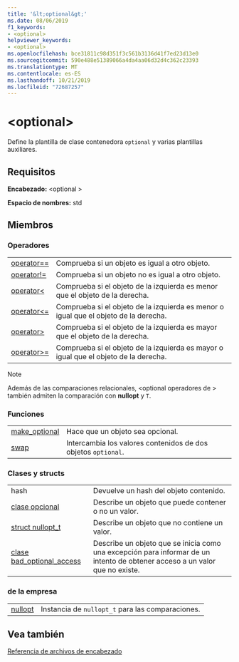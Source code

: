 ```yaml
---
title: '&lt;optional&gt;'
ms.date: 08/06/2019
f1_keywords:
- <optional>
helpviewer_keywords:
- <optional>
ms.openlocfilehash: bce31811c98d351f3c561b3136d41f7ed23d13e0
ms.sourcegitcommit: 590e488e51389066a4da4aa06d32d4c362c23393
ms.translationtype: MT
ms.contentlocale: es-ES
ms.lasthandoff: 10/21/2019
ms.locfileid: "72687257"
---
```

# <a name="ltoptionalgt"></a>&lt;optional&gt;

Define la plantilla de clase contenedora `optional` y varias plantillas auxiliares.

## <a name="requirements"></a>Requisitos

**Encabezado:** \<optional >

**Espacio de nombres:** std

## <a name="members"></a>Miembros

### <a name="operators"></a>Operadores

|||
|-|-|
|[operator==](../standard-library/optional-operators.md#op_eq_eq)|Comprueba si un objeto es igual a otro objeto.|
|[operator!=](../standard-library/optional-operators.md#op_neq)|Comprueba si un objeto no es igual a otro objeto.|
|[operator<](../standard-library/optional-operators.md#op_lt)|Comprueba si el objeto de la izquierda es menor que el objeto de la derecha.|
|[operator<=](../standard-library/optional-operators.md#op_lt_eq)|Comprueba si el objeto de la izquierda es menor o igual que el objeto de la derecha.|
|[operator>](../standard-library/optional-operators.md#op_gt)|Comprueba si el objeto de la izquierda es mayor que el objeto de la derecha.|
|[operator>=](../standard-library/optional-operators.md#op_lt_eq)|Comprueba si el objeto de la izquierda es mayor o igual que el objeto de la derecha.|

> [!NOTE]
> Además de las comparaciones relacionales, \<optional operadores de > también admiten la comparación con **nullopt** y `T`.

### <a name="functions"></a>Funciones

|||
|-|-|
|[make_optional](../standard-library/optional-functions.md#make_optional)|Hace que un objeto sea opcional.|
|[swap](../standard-library/optional-functions.md#swap)|Intercambia los valores contenidos de dos objetos `optional`.|

### <a name="classes-and-structs"></a>Clases y structs

|||
|-|-|
|hash|Devuelve un hash del objeto contenido.|
|[clase opcional](../standard-library/optional-class.md)|Describe un objeto que puede contener o no un valor.|
|[struct nullopt_t](../standard-library/nullopt-t-structure.md)|Describe un objeto que no contiene un valor.|
|[clase bad_optional_access](../standard-library/bad-optional-access-class.md)|Describe un objeto que se inicia como una excepción para informar de un intento de obtener acceso a un valor que no existe.|

### <a name="objects"></a>de la empresa

|||
|-|-|
|[nullopt](../standard-library/optional-functions.md#nullopt)|Instancia de `nullopt_t` para las comparaciones.|

## <a name="see-also"></a>Vea también

[Referencia de archivos de encabezado](../standard-library/cpp-standard-library-header-files.md)
